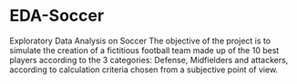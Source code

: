 # EDA-Soccer
Exploratory Data Analysis on Soccer
The objective of the project is to simulate the creation of a fictitious football team made up of the 10 best players according to the 3 categories: Defense, Midfielders and attackers, according to calculation criteria chosen from a subjective point of view.

